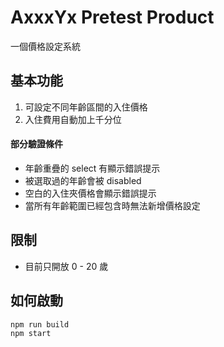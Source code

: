 # AxxxYx Pretest Product

一個價格設定系統

## 基本功能

1. 可設定不同年齡區間的入住價格
2. 入住費用自動加上千分位

#### 部分驗證條件

- 年齡重疊的 select 有顯示錯誤提示
- 被選取過的年齡會被 disabled
- 空白的入住夾價格會顯示錯誤提示
- 當所有年齡範圍已經包含時無法新增價格設定

## 限制

- 目前只開放 0 - 20 歲

## 如何啟動

```
npm run build
npm start
```
